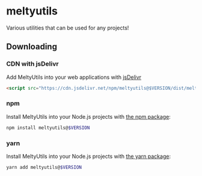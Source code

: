 # meltyutils
Various utilities that can be used for any projects!


## Downloading

### CDN with jsDelivr

Add MeltyUtils into your web applications with [jsDelivr](https://www.jsdelivr.com)

```html
<script src="https://cdn.jsdelivr.net/npm/meltyutils@$VERSION/dist/meltyutils.js" integrity="$INTEGRITY" crossorigin="anonymous">
```

### npm

Install MeltyUtils into your Node.js projects with [the npm package](https://www.npmjs.com/package/meltyutils):

```sh
npm install meltyutils@$VERSION
```

### yarn

Install MeltyUtils into your Node.js projects with [the yarn package](https://yarnpkg.com/package/meltyutils):

```sh
yarn add meltyutils@$VERSION
```